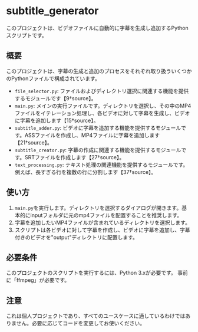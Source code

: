 # subtitle_generator

このプロジェクトは、ビデオファイルに自動的に字幕を生成し追加するPythonスクリプトです。

## 概要

このプロジェクトは、字幕の生成と追加のプロセスをそれぞれ取り扱ういくつかのPythonファイルで構成されています。

- `file_selector.py`: ファイルおよびディレクトリ選択に関連する機能を提供するモジュールです【9†source】。
- `main.py`: メインの実行ファイルです。ディレクトリを選択し、その中のMP4ファイルをイテレーション処理し、各ビデオに対して字幕を生成し、ビデオに字幕を追加します【15†source】。
- `subtitle_adder.py`: ビデオに字幕を追加する機能を提供するモジュールです。ASSファイルを作成し、MP4ファイルに字幕を追加します【21†source】。
- `subtitle_creator.py`: 字幕の作成に関連する機能を提供するモジュールです。SRTファイルを作成します【27†source】。
- `text_processing.py`: テキスト処理の関連機能を提供するモジュールです。例えば、長すぎる行を複数の行に分割します【37†source】。

## 使い方

1. `main.py`を実行します。ディレクトリを選択するダイアログが開きます。基本的にinputフォルダに元のmp4ファイルを配置することを推奨します。
2. 字幕を追加したいMP4ファイルが含まれているディレクトリを選択します。
3. スクリプトは各ビデオに対して字幕を作成し、ビデオに字幕を追加し、字幕付きのビデオを"output"ディレクトリに配置します。

## 必要条件

このプロジェクトのスクリプトを実行するには、Python 3.xが必要です。
事前に「ffmpeg」が必要です。

## 注意

これは個人プロジェクトであり、すべてのユースケースに適しているわけではありません。必要に応じてコードを変更してお使いください。
